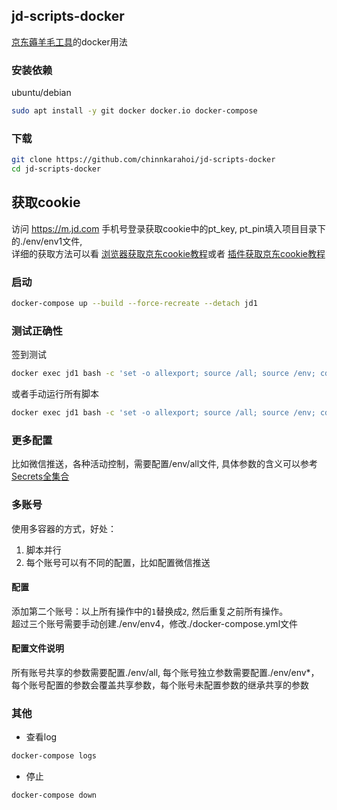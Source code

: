 ## jd-scripts-docker
[京东薅羊毛工具](https://github.com/lxk0301/scripts)的docker用法
### 安装依赖
ubuntu/debian
```sh
sudo apt install -y git docker docker.io docker-compose
```
### 下载
```sh
git clone https://github.com/chinnkarahoi/jd-scripts-docker
cd jd-scripts-docker
```
## 获取cookie
访问 https://m.jd.com 手机号登录获取cookie中的pt_key, pt_pin填入项目目录下的./env/env1文件,  
详细的获取方法可以看
[浏览器获取京东cookie教程](https://github.com/lxk0301/scripts/blob/master/backUp/GetJdCookie.md)或者
[插件获取京东cookie教程](https://github.com/lxk0301/scripts/blob/master/backUp/GetJdCookie2.md)
### 启动
```sh
docker-compose up --build --force-recreate --detach jd1
```
### 测试正确性
签到测试
```sh
docker exec jd1 bash -c 'set -o allexport; source /all; source /env; cd /scripts; node jd_bean_sign.js'
```
或者手动运行所有脚本
```sh
docker exec jd1 bash -c 'set -o allexport; source /all; source /env; cd /scripts; ls jd_*.js | xargs -i node {}'
```

### 更多配置
比如微信推送，各种活动控制，需要配置/env/all文件, 具体参数的含义可以参考[Secrets全集合](https://github.com/lxk0301/scripts/blob/master/githubAction.md)

### 多账号
使用多容器的方式，好处：
1. 脚本并行
2. 每个账号可以有不同的配置，比如配置微信推送
#### 配置
添加第二个账号：以上所有操作中的`1`替换成`2`, 然后重复之前所有操作。  
超过三个账号需要手动创建./env/env4，修改./docker-compose.yml文件
#### 配置文件说明
所有账号共享的参数需要配置./env/all, 每个账号独立参数需要配置./env/env*，  
每个账号配置的参数会覆盖共享参数，每个账号未配置参数的继承共享的参数

### 其他
- 查看log
```sh
docker-compose logs
```
- 停止
```sh
docker-compose down
```
